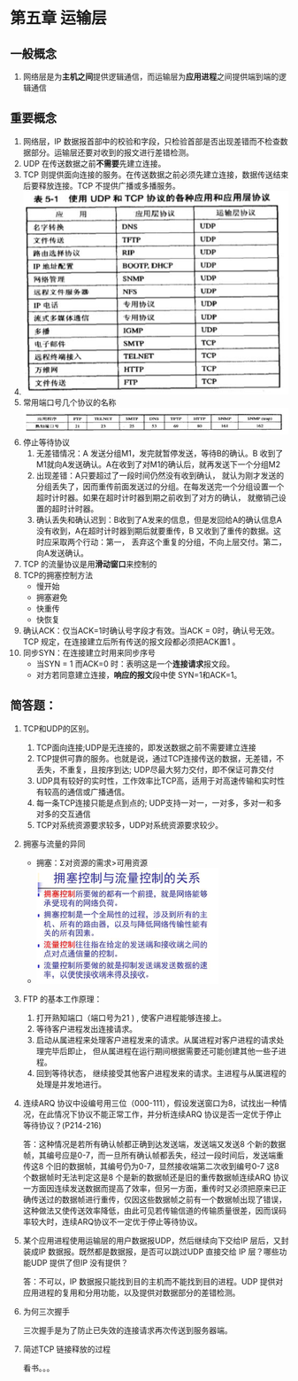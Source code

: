 # 第五章 运输层

## 一般概念

1. 网络层是为**主机之间**提供逻辑通信，而运输层为**应用进程**之间提供端到端的逻辑通信

## 重要概念

1. 网络层，IP 数据报首部中的校验和字段，只检验首部是否出现差错而不检查数据部分。运输层还要对收到的报文进行差错检测。
1. UDP 在传送数据之前**不需要**先建立连接。
1. TCP 则提供面向连接的服务。在传送数据之前必须先建立连接，数据传送结束后要释放连接。TCP 不提供广播或多播服务。
1. ![](tcp-udp.png)
1. 常用端口号几个协议的名称
    ![](ports.png)
1. 停止等待协议
    1. 无差错情况：A 发送分组M1，发完就暂停发送，等待B的确认。B 收到了M1就向A发送确认。A在收到了对M1的确认后，就再发送下一个分组M2
    1. 出现差错：A只要超过了一段时间仍然没有收到确认， 就认为刚才发送的分组丢失了，因而重传前面发送过的分组。在每发送完一个分组设置一个超时计时器。如果在超时计时器到期之前收到了对方的确认， 就撤销己设置的超时计时器。
    1. 确认丢失和确认迟到：B收到了A发来的信息，但是发回给A的确认信息A没有收到，A在超时计时器到期后就要重传，B 又收到了重传的数据。这时应采取两个行动：第一， 丢弃这个重复的分组，不向上层交付。第二，向A发送确认。
1. TCP 的流量协议是用**滑动窗口**来控制的
1. TCP的拥塞控制方法
    * 慢开始
    * 拥塞避免
    * 快重传
    * 快恢复
1. 确认ACK：仅当ACK=1时确认号字段才有效。当ACK = 0时，确认号无效。TCP 规定，在连接建立后所有传送的报文段都必须把ACK置1 。
1. 同步SYN：在连接建立时用来同步序号
    * 当SYN = 1 而ACK=0 时：表明这是一个**连接请求**报文段。
    * 对方若同意建立连接，**响应的报文**段中使 SYN=1和ACK=1。

## 简答题：

1. TCP和UDP的区别。
    1. TCP面向连接;UDP是无连接的，即发送数据之前不需要建立连接
    1. TCP提供可靠的服务。也就是说，通过TCP连接传送的数据，无差错，不丢失，不重复，且按序到达; UDP尽最大努力交付，即不保证可靠交付
    1. UDP具有较好的实时性，工作效率比TCP高，适用于对高速传输和实时性有较高的通信或广播通信。
    1. 每一条TCP连接只能是点到点的; UDP支持一对一，一对多，多对一和多对多的交互通信
    1. TCP对系统资源要求较多，UDP对系统资源要求较少。
1. 拥塞与流量的异同
    * 拥塞：Σ对资源的需求>可用资源
    * ![](sjam.png)
1. FTP 的基本工作原理：
    1. 打开熟知端口（端口号为21 ) , 使客户进程能够连接上。
    1. 等待客户进程发出连接请求。
    1. 启动从属进程来处理客户进程发来的请求。从属进程对客户进程的请求处理完毕后即止， 但从属进程在运行期间根据需要还可能创建其他一些子进程。
    1. 回到等待状态， 继续接受其他客户进程发来的请求。主进程与从属进程的处理是并发地进行。
1. 连续ARQ 协议中设编号用三位（000-111），假设发送窗口为8，试找出一种情况，在此情况下协议不能正常工作，并分析连续ARQ 协议是否一定优于停止等待协议？(P214-216)

    答：这种情况是若所有确认帧都正确到达发送端，发送端又发送8 个新的数据帧，其编号应是0-7，而一旦所有确认帧都丢失，经过一段时间后，发送端重传这8 个旧的数据帧，其编号仍为0-7，显然接收端第二次收到编号0-7 这8 个数据帧时无法判定这是8 个是新的数据帧还是旧的重传数据帧连续ARQ 协议一方面因连续发送数据而提高了效率，但另一方面，重传时又必须把原来已正确传送过的数据帧进行重传，仅因这些数据帧之前有一个数据帧出现了错误，这种做法又使传送效率降低，由此可见若传输信道的传输质量很差，因而误码率较大时，连续ARQ协议不一定优于停止等待协议。
1. 某个应用进程使用运输层的用户数据报UDP，然后继续向下交给IP 层后，又封装成IP 数据报。既然都是数据报，是否可以跳过UDP 直接交给
IP 层？哪些功能UDP 提供了但IP 没有提供？
    
    答：不可以，IP 数据报只能找到目的主机而不能找到目的进程。UDP 提供对应用进程的复用和分用功能，以及提供对数据部分的差错检测。
1. 为何三次握手

    三次握手是为了防止已失效的连接请求再次传送到服务器端。
1. 简述TCP 链接释放的过程

    看书。。。